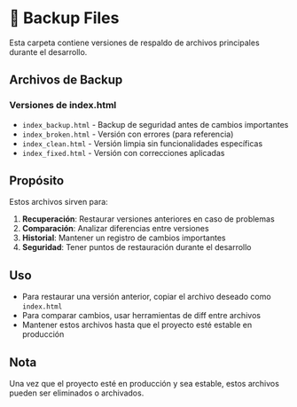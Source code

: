 # 💾 Backup Files

Esta carpeta contiene versiones de respaldo de archivos principales durante el desarrollo.

## Archivos de Backup

### Versiones de index.html
- `index_backup.html` - Backup de seguridad antes de cambios importantes
- `index_broken.html` - Versión con errores (para referencia)
- `index_clean.html` - Versión limpia sin funcionalidades específicas
- `index_fixed.html` - Versión con correcciones aplicadas

## Propósito

Estos archivos sirven para:
1. **Recuperación**: Restaurar versiones anteriores en caso de problemas
2. **Comparación**: Analizar diferencias entre versiones
3. **Historial**: Mantener un registro de cambios importantes
4. **Seguridad**: Tener puntos de restauración durante el desarrollo

## Uso

- Para restaurar una versión anterior, copiar el archivo deseado como `index.html`
- Para comparar cambios, usar herramientas de diff entre archivos
- Mantener estos archivos hasta que el proyecto esté estable en producción

## Nota

Una vez que el proyecto esté en producción y sea estable, estos archivos pueden ser eliminados o archivados.
